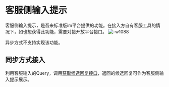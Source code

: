 # 客服侧输入提示
客服侧输入提示，是吾来标准版im平台提供的功能。在接入方自有客服工具的情况下，如也想获得此功能，需要对接开放平台接口。
![-w1088](http://pcufcif6r.bkt.clouddn.com/15334004125612.jpg)

异步方式不支持实现该功能。

## 同步方式接入
利用客服输入的Query，调用[获取候选回复接口](http://openapi.wul.ai/1.3.0/docs#operation/MessageRoute)，返回的候选回复可作为客服侧输入提示展示。